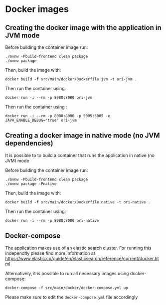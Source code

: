 # Docker images

## Creating the docker image with the application in JVM mode

Before building the container image run:
```shell script
./mvnw -Pbuild-frontend clean package
./mvnw package
```

Then, build the image with:
```shell script
docker build -f src/main/docker/Dockerfile.jvm -t ori-jvm .
```

Then run the container using:
```shell script
docker run -i --rm -p 8080:8080 ori-jvm
```

Then run the container using :
```shell script
docker run -i --rm -p 8080:8080 -p 5005:5005 -e JAVA_ENABLE_DEBUG="true" ori-jvm
```
## Creating a docker image in native mode (no JVM dependencies)

It is possible to to build a container that runs the application in native (no JVM) mode

Before building the container image run:

```shell script
./mvnw -Pbuild-frontend clean package
./mvnw package -Pnative
```

Then, build the image with:

```shell script
docker build -f src/main/docker/Dockerfile.native -t ori-native .
```

Then run the container using:

```shell script
docker run -i --rm -p 8080:8080 ori-native
```

## Docker-compose

The application makes use of an elastic search cluster. For running this independtly please find more information at https://www.elastic.co/guide/en/elasticsearch/reference/current/docker.html

Alternatively, it is possible to run all necessary images using docker-compose:

```shell script
docker-compose -f src/main/docker/docker-compose.yml up
```
Please make sure to edit the ```docker-compose.yml``` file accordingly
